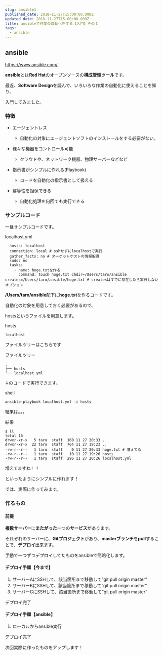 ```yaml
---
slug: ansible1
published_date: 2018-11-27T15:00:00.000Z
updated_date: 2018-11-27T15:00:00.000Z
title: ansibleで作業の自動化をする【入門】その１
tags:
  - ansible
---
```

## ansible

https://www.ansible.com/

**ansible**とは**Red Hat**のオープンソースの**構成管理ツール**です。

最近、**Software Design**を読んで、いろいろな作業の自動化に使えることを知り、

入門してみました。

### 特徴

* エージェントレス

  * 自動化の対象にエージェントソフトのインストールをする必要がない。
* 様々な機器をコントロール可能

  * クラウドや、ネットワーク機器、物理サーバーなどなど
* 指示書がシンプルに作れる(Playbook)

  * コードを自動化の指示書として扱える
* 冪等性を担保できる

  * 自動化処理を何回でも実行できる

### サンプルコード

一旦サンプルコードです。

localhost.yml

```
- hosts: localhost
  connection: local # sshせずにlocalhostで実行
  gather_facts: no # ターゲットホストの情報取得
  sudo: no
  tasks:
    - name: hoge.txtを作る
      command: touch hoge.txt chdir=/Users/taro/ansible creates=/Users/taro/ansible/hoge.txt # createsはすでに存在したら実行しないオプション
```

**/Users/taro/ansible**配下に**hoge.txt**を作るコードです。

自動化の対象を用意しておく必要があるので、

hostsというファイルを用意します。

hosts

```
localhost
```

ファイルツリーはこちらです

ファイルツリー
```
.
├── hosts
└── localhost.yml
```

↓のコードで実行できます。

shell
```
ansible-playbook localhost.yml -i hosts
```

結果は。。。

結果
```
$ ll
total 16
drwxr-xr-x   5 taro  staff  160 11 27 20:33 .
drwxr-xr-x  22 taro  staff  704 11 27 19:23 ..
-rw-r--r--   1 taro  staff    0 11 27 20:33 hoge.txt # 増えてる
-rw-r--r--   1 taro  staff   10 11 27 19:26 hosts
-rw-r--r--   1 taro  staff  296 11 27 20:26 localhost.yml
```

増えてますね！！

といったようにシンプルに作れます！

では、実際に作ってみます。

### 作るもの

#### 前提

**複数サーバー**に**またがった**一つの**サービス**があります。

それぞれのサーバーに、**Gitプロジェクト**があり、**masterブランチ**を**pull**することで、**デプロイ**出来ます。

手動で一つずつデプロイしてたものをansibleで簡略化します。

#### デプロイ手順【今まで】

1. サーバーAにSSHして、該当箇所まで移動して”git pull origin master”
2. サーバーBにSSHして、該当箇所まで移動して”git pull origin master”
3. サーバーCにSSHして、該当箇所まで移動して”git pull origin master”

デプロイ完了

#### デプロイ手順【ansible】

1. ローカルからansible実行

デプロイ完了



次回実際に作ったものをアップします！